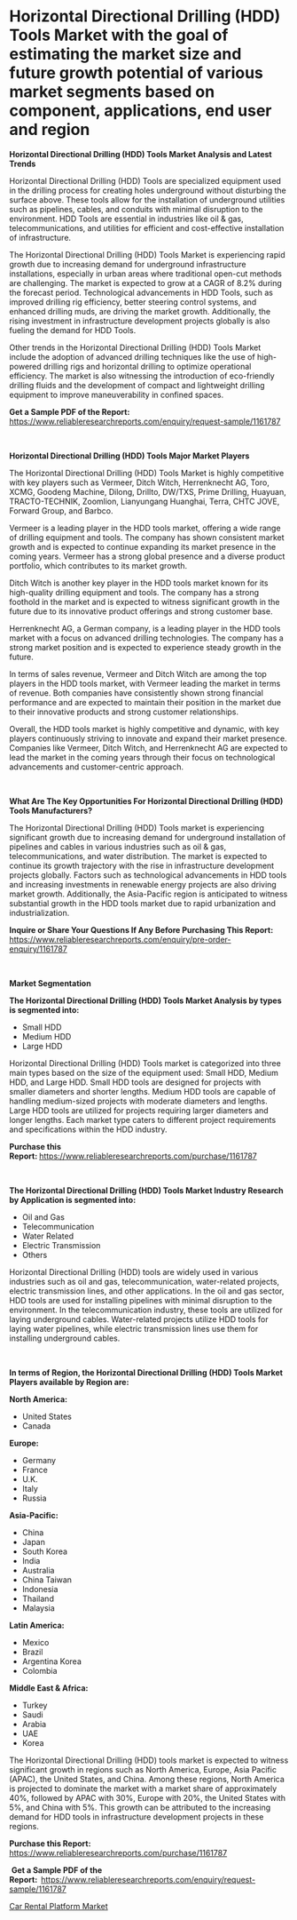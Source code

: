<p><h1>Horizontal Directional Drilling (HDD) Tools Market with the goal of estimating the market size and future growth potential of various market segments based on component, applications, end user and region</h1></p><p><strong>Horizontal Directional Drilling (HDD) Tools Market Analysis and Latest Trends</strong></p>
<p><p>Horizontal Directional Drilling (HDD) Tools are specialized equipment used in the drilling process for creating holes underground without disturbing the surface above. These tools allow for the installation of underground utilities such as pipelines, cables, and conduits with minimal disruption to the environment. HDD Tools are essential in industries like oil & gas, telecommunications, and utilities for efficient and cost-effective installation of infrastructure.</p><p>The Horizontal Directional Drilling (HDD) Tools Market is experiencing rapid growth due to increasing demand for underground infrastructure installations, especially in urban areas where traditional open-cut methods are challenging. The market is expected to grow at a CAGR of 8.2% during the forecast period. Technological advancements in HDD Tools, such as improved drilling rig efficiency, better steering control systems, and enhanced drilling muds, are driving the market growth. Additionally, the rising investment in infrastructure development projects globally is also fueling the demand for HDD Tools.</p><p>Other trends in the Horizontal Directional Drilling (HDD) Tools Market include the adoption of advanced drilling techniques like the use of high-powered drilling rigs and horizontal drilling to optimize operational efficiency. The market is also witnessing the introduction of eco-friendly drilling fluids and the development of compact and lightweight drilling equipment to improve maneuverability in confined spaces.</p></p>
<p><strong>Get a Sample PDF of the Report:&nbsp;</strong> <a href="https://www.reliableresearchreports.com/enquiry/request-sample/1161787">https://www.reliableresearchreports.com/enquiry/request-sample/1161787</a></p>
<p>&nbsp;</p>
<p><strong>Horizontal Directional Drilling (HDD) Tools Major Market Players</strong></p>
<p><p>The Horizontal Directional Drilling (HDD) Tools Market is highly competitive with key players such as Vermeer, Ditch Witch, Herrenknecht AG, Toro, XCMG, Goodeng Machine, Dilong, Drillto, DW/TXS, Prime Drilling, Huayuan, TRACTO-TECHNIK, Zoomlion, Lianyungang Huanghai, Terra, CHTC JOVE, Forward Group, and Barbco. </p><p>Vermeer is a leading player in the HDD tools market, offering a wide range of drilling equipment and tools. The company has shown consistent market growth and is expected to continue expanding its market presence in the coming years. Vermeer has a strong global presence and a diverse product portfolio, which contributes to its market growth.</p><p>Ditch Witch is another key player in the HDD tools market known for its high-quality drilling equipment and tools. The company has a strong foothold in the market and is expected to witness significant growth in the future due to its innovative product offerings and strong customer base.</p><p>Herrenknecht AG, a German company, is a leading player in the HDD tools market with a focus on advanced drilling technologies. The company has a strong market position and is expected to experience steady growth in the future.</p><p>In terms of sales revenue, Vermeer and Ditch Witch are among the top players in the HDD tools market, with Vermeer leading the market in terms of revenue. Both companies have consistently shown strong financial performance and are expected to maintain their position in the market due to their innovative products and strong customer relationships. </p><p>Overall, the HDD tools market is highly competitive and dynamic, with key players continuously striving to innovate and expand their market presence. Companies like Vermeer, Ditch Witch, and Herrenknecht AG are expected to lead the market in the coming years through their focus on technological advancements and customer-centric approach.</p></p>
<p>&nbsp;</p>
<p><strong>What Are The Key Opportunities For Horizontal Directional Drilling (HDD) Tools Manufacturers?</strong></p>
<p><p>The Horizontal Directional Drilling (HDD) Tools market is experiencing significant growth due to increasing demand for underground installation of pipelines and cables in various industries such as oil & gas, telecommunications, and water distribution. The market is expected to continue its growth trajectory with the rise in infrastructure development projects globally. Factors such as technological advancements in HDD tools and increasing investments in renewable energy projects are also driving market growth. Additionally, the Asia-Pacific region is anticipated to witness substantial growth in the HDD tools market due to rapid urbanization and industrialization.</p></p>
<p><strong>Inquire or Share Your Questions If Any Before Purchasing This Report:</strong> <a href="https://www.reliableresearchreports.com/enquiry/pre-order-enquiry/1161787">https://www.reliableresearchreports.com/enquiry/pre-order-enquiry/1161787</a></p>
<p>&nbsp;</p>
<p><strong>Market Segmentation</strong></p>
<p><strong>The Horizontal Directional Drilling (HDD) Tools Market Analysis by types is segmented into:</strong></p>
<p><ul><li>Small HDD</li><li>Medium HDD</li><li>Large HDD</li></ul></p>
<p><p>Horizontal Directional Drilling (HDD) Tools market is categorized into three main types based on the size of the equipment used: Small HDD, Medium HDD, and Large HDD. Small HDD tools are designed for projects with smaller diameters and shorter lengths. Medium HDD tools are capable of handling medium-sized projects with moderate diameters and lengths. Large HDD tools are utilized for projects requiring larger diameters and longer lengths. Each market type caters to different project requirements and specifications within the HDD industry.</p></p>
<p><strong>Purchase this Report:&nbsp;</strong><a href="https://www.reliableresearchreports.com/purchase/1161787">https://www.reliableresearchreports.com/purchase/1161787</a></p>
<p>&nbsp;</p>
<p><strong>The Horizontal Directional Drilling (HDD) Tools Market Industry Research by Application is segmented into:</strong></p>
<p><ul><li>Oil and Gas</li><li>Telecommunication</li><li>Water Related</li><li>Electric Transmission</li><li>Others</li></ul></p>
<p><p>Horizontal Directional Drilling (HDD) tools are widely used in various industries such as oil and gas, telecommunication, water-related projects, electric transmission lines, and other applications. In the oil and gas sector, HDD tools are used for installing pipelines with minimal disruption to the environment. In the telecommunication industry, these tools are utilized for laying underground cables. Water-related projects utilize HDD tools for laying water pipelines, while electric transmission lines use them for installing underground cables.</p></p>
<p>&nbsp;</p>
<p><strong>In terms of Region, the Horizontal Directional Drilling (HDD) Tools Market Players available by Region are:</strong></p>
<p>
    <p> <strong> North America: </strong>
        <ul>
            <li>United States</li>
            <li>Canada</li>
        </ul>
        </p> 
    <p> <strong> Europe: </strong>
        <ul>
            <li>Germany</li>
            <li>France</li>
            <li>U.K.</li>
            <li>Italy</li>
            <li>Russia</li>
        </ul>
        </p> 
    <p> <strong> Asia-Pacific: </strong>
        <ul>
            <li>China</li>
            <li>Japan</li>
            <li>South Korea</li>
            <li>India</li>
            <li>Australia</li>
            <li>China Taiwan</li>
            <li>Indonesia</li>
            <li>Thailand</li>
            <li>Malaysia</li>
        </ul>
        </p> 
    <p> <strong> Latin America: </strong>
        <ul>
            <li>Mexico</li>
            <li>Brazil</li>
            <li>Argentina Korea</li>
            <li>Colombia</li>
        </ul>
        </p> 
    <p> <strong> Middle East & Africa: </strong>
        <ul>
            <li>Turkey</li>
            <li>Saudi</li>
            <li>Arabia</li>
            <li>UAE</li>
            <li>Korea</li>
        </ul>
    </p>
    </p>
<p><p>The Horizontal Directional Drilling (HDD) tools market is expected to witness significant growth in regions such as North America, Europe, Asia Pacific (APAC), the United States, and China. Among these regions, North America is projected to dominate the market with a market share of approximately 40%, followed by APAC with 30%, Europe with 20%, the United States with 5%, and China with 5%. This growth can be attributed to the increasing demand for HDD tools in infrastructure development projects in these regions.</p></p>
<p><strong>Purchase this Report: </strong><a href="https://www.reliableresearchreports.com/purchase/1161787">https://www.reliableresearchreports.com/purchase/1161787</a></p>
<p>&nbsp;<strong>Get a Sample PDF of the Report:&nbsp;&nbsp;</strong><a href="https://www.reliableresearchreports.com/enquiry/request-sample/1161787">https://www.reliableresearchreports.com/enquiry/request-sample/1161787</a></p>
<p><strong></strong></p>
<p><p><a href="https://medium.com/p/9ccffedc3da3/edit">Car Rental Platform Market</a></p></p>